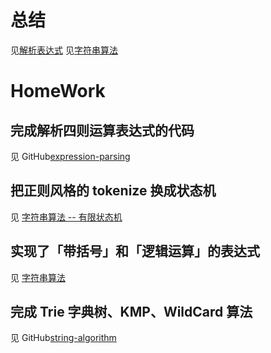 # 总结
见[解析表达式](https://www.yuque.com/wendraw/fe/expression-parsing)
见[字符串算法](https://www.yuque.com/wendraw/fe/string-algorithm)

# HomeWork
## 完成解析四则运算表达式的代码
见 GitHub[expression-parsing](https://github.com/wendraw/expression-parsing)

## 把正则风格的 tokenize 换成状态机
见 [字符串算法 -- 有限状态机](https://www.yuque.com/wendraw/fe/expression-parsing#hHPR7)

## 实现了「带括号」和「逻辑运算」的表达式
见 [字符串算法](https://www.yuque.com/wendraw/fe/expression-parsing#U4TxC)

## 完成 Trie 字典树、KMP、WildCard 算法
见 GitHub[string-algorithm](https://github.com/wendraw/string-algorithm)
